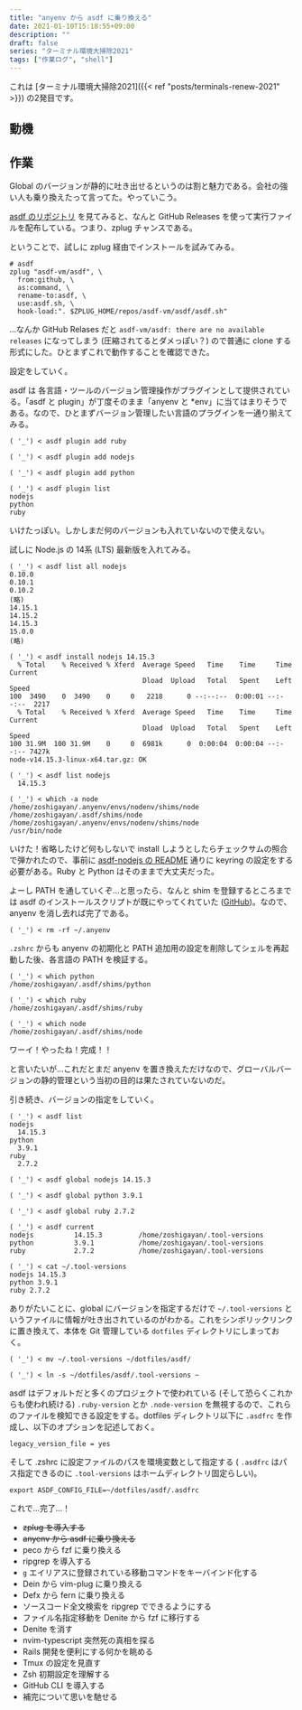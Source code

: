 ```yaml
---
title: "anyenv から asdf に乗り換える"
date: 2021-01-10T15:18:55+09:00
description: ""
draft: false
series: "ターミナル環境大掃除2021"
tags: ["作業ログ", "shell"]
---
```


これは [ターミナル環境大掃除2021]({{< ref "posts/terminals-renew-2021" >}}) の2発目です。

## 動機

## 作業

Global のバージョンが静的に吐き出せるというのは割と魅力である。会社の強い人も乗り換えたって言ってた。やっていこう。

[asdf のリポジトリ](https://github.com/asdf-vm/asdf) を見てみると、なんと GitHub Releases を使って実行ファイルを配布している。つまり、zplug チャンスである。

ということで、試しに zplug 経由でインストールを試みてみる。

```
# asdf
zplug "asdf-vm/asdf", \
  from:github, \
  as:command, \
  rename-to:asdf, \
  use:asdf.sh, \
  hook-load:". $ZPLUG_HOME/repos/asdf-vm/asdf/asdf.sh"
```

…なんか GitHub Relases だと `asdf-vm/asdf: there are no available releases` になってしまう (圧縮されてるとダメっぽい？) ので普通に clone する形式にした。ひとまずこれで動作することを確認できた。

設定をしていく。

asdf は 各言語・ツールのバージョン管理操作がプラグインとして提供されている。「asdf と plugin」が丁度そのまま「anyenv と *env」に当てはまりそうである。なので、ひとまずバージョン管理したい言語のプラグインを一通り揃えてみる。

```
( '_') < asdf plugin add ruby

( '_') < asdf plugin add nodejs

( '_') < asdf plugin add python

( '_') < asdf plugin list
nodejs
python
ruby
```

いけたっぽい。しかしまだ何のバージョンも入れていないので使えない。

試しに Node.js の 14系 (LTS) 最新版を入れてみる。

```
( '_') < asdf list all nodejs
0.10.0
0.10.1
0.10.2
(略)
14.15.1
14.15.2
14.15.3
15.0.0
(略)

( '_') < asdf install nodejs 14.15.3
  % Total    % Received % Xferd  Average Speed   Time    Time     Time  Current
                                 Dload  Upload   Total   Spent    Left  Speed
100  3490    0  3490    0     0   2218      0 --:--:--  0:00:01 --:--:--  2217
  % Total    % Received % Xferd  Average Speed   Time    Time     Time  Current
                                 Dload  Upload   Total   Spent    Left  Speed
100 31.9M  100 31.9M    0     0  6981k      0  0:00:04  0:00:04 --:--:-- 7427k
node-v14.15.3-linux-x64.tar.gz: OK

( '_') < asdf list nodejs
  14.15.3

( '_') < which -a node
/home/zoshigayan/.anyenv/envs/nodenv/shims/node
/home/zoshigayan/.asdf/shims/node
/home/zoshigayan/.anyenv/envs/nodenv/shims/node
/usr/bin/node
```

いけた！省略したけど何もしないで install しようとしたらチェックサムの照合で弾かれたので、事前に [asdf-nodejs の README](https://github.com/asdf-vm/asdf-nodejs) 通りに keyring の設定をする必要がある。Ruby と Python はそのままで大丈夫だった。

よーし PATH を通していくぞ…と思ったら、なんと shim を登録するところまでは asdf のインストールスクリプトが既にやってくれていた ([GitHub](https://github.com/asdf-vm/asdf/blob/master/asdf.sh#L29))。なので、anyenv を消し去れば完了である。

```
( '_') < rm -rf ~/.anyenv
```

`.zshrc` からも anyenv の初期化と PATH 追加用の設定を削除してシェルを再起動した後、各言語の PATH を検証する。

```
( '_') < which python
/home/zoshigayan/.asdf/shims/python

( '_') < which ruby
/home/zoshigayan/.asdf/shims/ruby

( '_') < which node
/home/zoshigayan/.asdf/shims/node
```

ワーイ！やったね！完成！！

と言いたいが…これだとまだ anyenv を置き換えただけなので、グローバルバージョンの静的管理という当初の目的は果たされていないのだ。

引き続き、バージョンの指定をしていく。

```
( '_') < asdf list
nodejs
  14.15.3
python
  3.9.1
ruby
  2.7.2

( '_') < asdf global nodejs 14.15.3

( '_') < asdf global python 3.9.1

( '_') < asdf global ruby 2.7.2

( '_') < asdf current
nodejs          14.15.3         /home/zoshigayan/.tool-versions
python          3.9.1           /home/zoshigayan/.tool-versions
ruby            2.7.2           /home/zoshigayan/.tool-versions

( '_') < cat ~/.tool-versions
nodejs 14.15.3
python 3.9.1
ruby 2.7.2
```

ありがたいことに、global にバージョンを指定するだけで `~/.tool-versions` というファイルに情報が吐き出されているのがわかる。これをシンボリックリンクに置き換えて、本体を Git 管理している `dotfiles` ディレクトリにしまっておく。

```
( '_') < mv ~/.tool-versions ~/dotfiles/asdf/

( '_') < ln -s ~/dotfiles/asdf/.tool-versions ~
```

asdf はデフォルトだと多くのプロジェクトで使われている (そして恐らくこれからも使われ続ける) `.ruby-version` とか `.node-version` を無視するので、これらのファイルを検知できる設定をする。dotfiles ディレクトリ以下に `.asdfrc` を作成し、以下のオプションを記述しておく。

```
legacy_version_file = yes
```

そして .zshrc に設定ファイルのパスを環境変数として指定する ( `.asdfrc` はパス指定できるのに `.tool-versions` はホームディレクトリ固定らしい)。

```
export ASDF_CONFIG_FILE=~/dotfiles/asdf/.asdfrc
```

これで…完了…！

* ~~zplug を導入する~~
* ~~anyenv から asdf に乗り換える~~
* peco から fzf に乗り換える
* ripgrep を導入する
* `g` エイリアスに登録されている移動コマンドをキーバインド化する
* Dein から vim-plug に乗り換える
* Defx から fern に乗り換える
* ソースコード全文検索を ripgrep でできるようにする
* ファイル名指定移動を Denite から fzf に移行する
* Denite を消す
* nvim-typescript 突然死の真相を探る
* Rails 開発を便利にする何かを眺める
* Tmux の設定を見直す
* Zsh 初期設定を理解する
* GitHub CLI を導入する
* 補完について思いを馳せる
